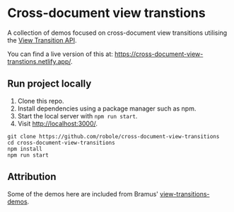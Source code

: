 # Cross-document view transtions

A collection of demos focused on cross-document view transitions utilising the [View Transition API](https://developer.mozilla.org/en-US/docs/Web/API/View_Transition_API).

You can find a live version of this at: <https://cross-document-view-transtions.netlify.app/>.

## Run project locally

1. Clone this repo.
1. Install dependencies using a package manager such as npm.
1. Start the local server with `npm run start`.
1. Visit [http://localhost:3000/](http://localhost:3000/).

```shell
git clone https://github.com/robole/cross-document-view-transitions
cd cross-document-view-transitions
npm install
npm run start
```

## Attribution

Some of the demos here are included from Bramus' [view-transitions-demos](https://github.com/bramus/view-transitions-demos).
